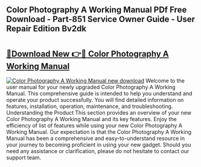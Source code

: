 ## Color Photography A Working Manual PDf Free Download - Part-851 Service Owner Guide - User Repair Edition Bv2dk

# <h2><a href="http://bc15255.oget.top/?id=Color+Photography+A+Working+Manual">🔗Download New 👉🔴 Color Photography A Working Manual</a></h2>

[![Color Photography A Working Manual new download](https://i.imgur.com/5g1atiW.png)](http://bc15255.oget.top/?id=Color+Photography+A+Working+Manual)
Welcome to the user manual for your newly upgraded Color Photography A Working Manual. This comprehensive guide is intended to help you understand and operate your product successfully. You will find detailed information on features, installation, operation, maintenance, and troubleshooting. Understanding the Product This section provides an overview of your new Color Photography A Working Manual and its key features. Enjoy the efficiency of list of features while using your new Color Photography A Working Manual. Our expectation is that the Color Photography A Working Manual has been a comprehensive and easy-to-understand resource in your journey to becoming proficient in using your new gadget. Should you need any assistance or clarification, please do not hesitate to contact our support team.
